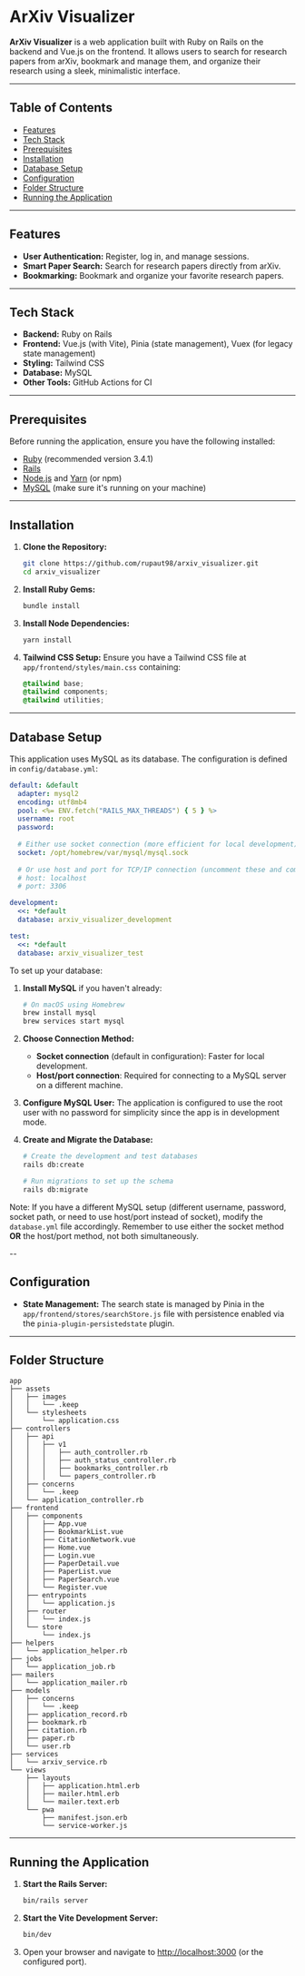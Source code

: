 # ArXiv Visualizer

**ArXiv Visualizer** is a web application built with Ruby on Rails on the backend and Vue.js on the frontend. It allows users to search for research papers from arXiv, bookmark and manage them, and organize their research using a sleek, minimalistic interface.

---

## Table of Contents

- [Features](#features)
- [Tech Stack](#tech-stack)
- [Prerequisites](#prerequisites)
- [Installation](#installation)
- [Database Setup](#database-setup)
- [Configuration](#configuration)
- [Folder Structure](#folder-structure)
- [Running the Application](#running-the-application)

---

## Features

- **User Authentication:** Register, log in, and manage sessions.
- **Smart Paper Search:** Search for research papers directly from arXiv.
- **Bookmarking:** Bookmark and organize your favorite research papers.

---

## Tech Stack

- **Backend:** Ruby on Rails
- **Frontend:** Vue.js (with Vite), Pinia (state management), Vuex (for legacy state management)
- **Styling:** Tailwind CSS
- **Database:** MySQL
- **Other Tools:** GitHub Actions for CI

---

## Prerequisites

Before running the application, ensure you have the following installed:

- [Ruby](https://www.ruby-lang.org/en/) (recommended version 3.4.1)
- [Rails](https://rubyonrails.org/)
- [Node.js](https://nodejs.org/) and [Yarn](https://yarnpkg.com/) (or npm)
- [MySQL](https://www.mysql.com/) (make sure it's running on your machine)

---

## Installation

1. **Clone the Repository:**
   ```bash
   git clone https://github.com/rupaut98/arxiv_visualizer.git
   cd arxiv_visualizer
   ```
2. **Install Ruby Gems:**
   ```bash
   bundle install
   ```
3. **Install Node Dependencies:**
   ```bash
   yarn install
   ```
4. **Tailwind CSS Setup:**
   Ensure you have a Tailwind CSS file at `app/frontend/styles/main.css` containing:
   ```css
   @tailwind base;
   @tailwind components;
   @tailwind utilities;
   ```

---

## Database Setup

This application uses MySQL as its database. The configuration is defined in `config/database.yml`:

```yaml
default: &default
  adapter: mysql2
  encoding: utf8mb4
  pool: <%= ENV.fetch("RAILS_MAX_THREADS") { 5 } %>
  username: root
  password:
  
  # Either use socket connection (more efficient for local development)
  socket: /opt/homebrew/var/mysql/mysql.sock
  
  # Or use host and port for TCP/IP connection (uncomment these and comment the socket line)
  # host: localhost
  # port: 3306

development:
  <<: *default
  database: arxiv_visualizer_development

test:
  <<: *default
  database: arxiv_visualizer_test
```

To set up your database:

1. **Install MySQL** if you haven't already:
   ```bash
   # On macOS using Homebrew
   brew install mysql
   brew services start mysql
   ```

2. **Choose Connection Method:**
   - **Socket connection** (default in configuration): Faster for local development.
   - **Host/port connection**: Required for connecting to a MySQL server on a different machine.

3. **Configure MySQL User:**
   The application is configured to use the root user with no password for simplicity since the app is in development mode.

4. **Create and Migrate the Database:**
   ```bash
   # Create the development and test databases
   rails db:create
   
   # Run migrations to set up the schema
   rails db:migrate
   ```

Note: If you have a different MySQL setup (different username, password, socket path, or need to use host/port instead of socket), modify the `database.yml` file accordingly. Remember to use either the socket method **OR** the host/port method, not both simultaneously.

--

## Configuration

- **State Management:** 
  The search state is managed by Pinia in the `app/frontend/stores/searchStore.js` file with persistence enabled via the `pinia-plugin-persistedstate` plugin.

---

## Folder Structure

```
app 
├── assets 
│   ├── images 
│   │   └── .keep 
│   └── stylesheets 
│       └── application.css 
├── controllers 
│   ├── api 
│   │   ├── v1 
│   │   │   ├── auth_controller.rb 
│   │   │   ├── auth_status_controller.rb 
│   │   │   ├── bookmarks_controller.rb 
│   │   │   └── papers_controller.rb 
│   ├── concerns 
│   │   └── .keep 
│   └── application_controller.rb 
├── frontend 
│   ├── components 
│   │   ├── App.vue 
│   │   ├── BookmarkList.vue 
│   │   ├── CitationNetwork.vue 
│   │   ├── Home.vue 
│   │   ├── Login.vue 
│   │   ├── PaperDetail.vue 
│   │   ├── PaperList.vue 
│   │   ├── PaperSearch.vue 
│   │   └── Register.vue 
│   ├── entrypoints 
│   │   └── application.js 
│   ├── router 
│   │   └── index.js 
│   └── store 
│       └── index.js 
├── helpers 
│   └── application_helper.rb 
├── jobs 
│   └── application_job.rb 
├── mailers 
│   └── application_mailer.rb 
├── models 
│   ├── concerns 
│   │   └── .keep 
│   ├── application_record.rb 
│   ├── bookmark.rb 
│   ├── citation.rb 
│   ├── paper.rb 
│   └── user.rb 
├── services 
│   └── arxiv_service.rb 
└── views 
    ├── layouts 
    │   ├── application.html.erb 
    │   ├── mailer.html.erb 
    │   └── mailer.text.erb 
    └── pwa 
        ├── manifest.json.erb 
        └── service-worker.js
```

---

## Running the Application

1. **Start the Rails Server:**
   ```bash
   bin/rails server
   ```
   
2. **Start the Vite Development Server:**
   ```bash
   bin/dev
   ```

3. Open your browser and navigate to [http://localhost:3000](http://localhost:3000) (or the configured port).